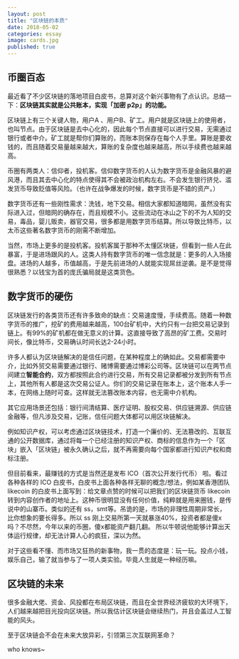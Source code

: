 ```yaml
---
layout: post
title: "区块链的本质"
date: 2018-05-02
categories: essay
image: cards.jpg
published: true
---
```

## 币圈百态
最近看了不少区块链的落地项目白皮书，总算对这个新兴事物有了点认识。总结一下：**区块链其实就是公共账本，实现「加密 p2p」的功能。**

区块链上有三个关键人物，用户A 、用户B、矿工。用户就是区块链上的使用者，也叫节点。由于区块链是去中心化的，因此每个节点直接可以进行交易，无需通过银行或者中介。矿工就是帮你们算账的，而账本则保存在每个人手里。算账是要收钱的，而且随着交易量越来越大，算账的复杂度也越来越高，所以手续费也越来越高。

币圈有两类人：信仰者，投机客。信仰数字货币的人认为数字货币是金融风暴的避风港，而且其去中心化的特点使得其不会被政治机构左右。不会发生银行挤兑、滥发货币导致贬值等风险。（也许在战争爆发的时候，数字货币是不错的资产。）

数字货币还有一些刚性需求：洗钱，地下交易。相信大家都知道暗网，虽然没有实际进入过，但暗网的确存在，而且规模不小。这些流动在冰山之下的不为人知的交易，毒品，婴儿贩卖，器官交易，很多都是用数字货币结算。所以导致比特币，以太币这些著名数字货币的刚需不断增加。

当然，市场上更多的是投机客。投机客属于那种不太懂区块链，但看到一些人在此暴富，于是进场跟风的人。这类人持有数字货币的唯一信念就是：更多的人入场接盘。进场的人越多，币值越高，于是先前进场的人就能实现屌丝逆袭。是不是觉得很熟悉？以钱宝为首的庞氏骗局就是这类货色。

## 数字货币的硬伤
区块链发行的各类货币还有许多致命的缺点：交易速度慢，手续费高。随着一种数字货币的推广，挖矿的费用越来越高，100台矿机中，大约只有一台把交易记录到链上。有99%的矿机都在做无意义的计算。这直接导致了高昂的矿工费。交易时间长，像比特币，交易确认时间长达2-24小时。

许多人都认为区块链解决的是信任问题，在某种程度上的确如此。交易都需要中介，比如外贸交易需要通过银行、赌博需要通过博彩公司等。区块链可以在两节点间建立**智能合约**，双方都按照此合约进行交易，所有交易记录都被分发到所有节点上，其他所有人都是这次交易公证人。你们的交易记录在账本上，这个账本人手一本，在网络上随时可查。这样就无法篡改账本内容，也无需中介机构。

其它应用场景还包括：银行间清结算、医疗证明、股权交易、供应链溯源、供应链金融等，但凡涉及交易，记账，信任问题大体都可以用区块链解决。

例如知识产权，可以考虑通过区块链技术，打造一个廉价的、无法篡改的、互联互通的公开数据库，通过将每一个已经注册的知识产权、商标的信息作为一个「区块」嵌入「区块链」被永久确认之后，就不再需要向每个国家都进行知识产权和商标注册。

但目前看来，最赚钱的方式是当然还是发布 ICO（首次公开发行代币） 啦。看过各种各样的 ICO 白皮书，白皮书上面各种各样无聊的概念/想法，例如某香港团队 likecoin 的白皮书上面写到：给文章点赞的时候可以把我们的区块链货币 likecoin 转到内容创作者的地址上。这种币很明显没有任何价值，纯粹就是用来圈钱，是传说中的山寨币。类似的还有 ss，smt等。吊诡的是，市场的非理性周期非常长，比你想象的要长得多。所以 ss 刚上交易所第一天就暴涨40%，投资者都是傻x吗？不尽然，今年以来的币圈，傻x都能资产翻几翻。
所以牛顿说他能够计算出天体运行规律，却无法计算人心的疯狂，深以为然。

对于这些看不懂、而市场又狂热的新事物，我一贯的态度是：玩一玩。投点小钱，娱乐自己，输了就当参与了一项人类实验。毕竟人生就是一种经历嘛。

## 区块链的未来
很多金融大佬、资金、风投都在布局区块链，而且在全世界经济疲软的大环境下，人们越来越把目光投向区块链。所以我估计区块链会继续热门，并且会盖过人工智能的风头。

至于区块链会不会在未来大放异彩，引领第三次互联网革命？

who knows~




